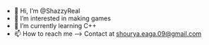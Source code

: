 - 👋 Hi, I’m @ShazzyReal
- 👀 I’m interested in making games
- 🌱 I’m currently learning C++
- 📫 How to reach me --> Contact at shourya.eaga.09@gmail.com


